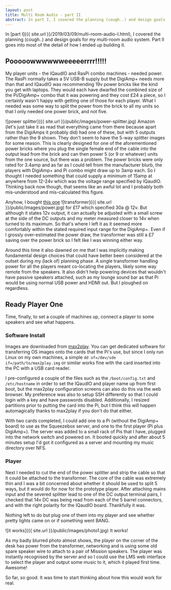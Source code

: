 ```yaml
---
layout: post
title: Multi Room Audio - part II
abstract: In part I, I covered the planning (cough..) and design goals for my multi-room audio system. Part II goes into most of the detail of how I ended up building it.
---
```


In [part I]({{ site.url }}/2019/03/09/multi-room-audio-I.html), I covered the planning (cough..) and design goals for my multi-room audio system. Part II goes into most of the detail of how I ended up building it.


## Pooooowwwwwweeeeerrrr!!!!!

My player units - the IQaudIO and RasPi combo machines - needed power. The RasPi normally takes a 5V USB-B supply but the DigiAmp+ needs more than that and IQaudIO was recommending 19v power bricks like the kind you get with laptops. They would each have dwarfed the combined size of the Pi/DigiAmp+ combo that it was powering and they cost £24 a piece, so I certainly wasn't happy with getting one of those for each player. What I needed was some way to split the power from the brick to all my units so that I only needed one power brick, and not five.

![power splitter]({{ site.url }}/public/images/power-splitter.jpg) Amazon (let's just take it as read that everything came from there because apart from the DigiAmps it probably did) had one of these, but with 5 outputs rather than the 9 shown. They don't seem to have the 5-way splitter images for some reason. This is clearly designed for one of the aforementioned power bricks where you plug the single female end of the cable into the output lead from the brick and can then power 5 (or 9 or whatever) units from the one source, but there was a problem. The power bricks were only rated for 3.4amp and as far as I could tell from the manufacturer blurb, the players with DigiAmp+ and Pi combo might draw up to 3amp each. So I thought I needed something that could supply a minimum of 15amp at anywhere from 12-24v which was the voltage range specified by IQaudIO. Thinking back now though, that seems like an awful lot and I probably both mis-understood and mis-calculated this figure.

Anyhow, I bought [this one](https://www.amazon.co.uk/gp/product/B072J97N8T) ![transformer]({{ site.url }}/public/images/power.jpg) for £17 which specified 30a @ 12v. But although it states 12v output, it can actually be adjusted with a small screw at the side of the DC outputs and my meter measured closer to 14v when turned to its maximum. So that's where I left it as it seemed more comfortably within the stated required input range for the DigiAmp+. Even if I grossly over-estimated the power draw, the transformer was still a £7 saving over the power brick so I felt like I was winning either way.

Around this time it also dawned on me that I was implicitly making fundamental design choices that could have better been considered at the outset during my (lack of) planning phase. A single transformer handling power for all the players meant co-locating the players, likely some way remote from the speakers. It also didn't help powering devices that wouldn't have passive speakers attached, such as my lounge sound bar as that Pi would be using normal USB power and HDMI out. But I ploughed on regardless.

## Ready Player One

Time, finally, to set a couple of machines up, connect a player to some speakers and see what happens.

### Software Install

Images are downloaded from [max2play](https://www.max2play.com/en/max2play-image/). You can get dedicated software for transferring OS images onto the cards that the Pi's use, but since I only run Linux on my own machines, a simple `dd of=/dev/sde if=/path/to/max2play.img` or similar works fine with the card inserted into the PC with a USB card reader. 

I pre-configured a couple of the files such as the `/boot/config.txt` and `/etc/hostname` in order to set the IQaudIO and player name up from first boot, but the max2play configuration screens can also do this via the web browser. My preference was also to setup SSH differently so that I could login with a key and have passwords disabled. Additionally, I resized partitions prior to putting the card into the Pi, but I think this will happen automagically thanks to max2play if you don't do that either.

With two cards completed, I could add one to a Pi (without the DigiAmp+ board) to use as the Squeezebox server, and one to the first player (Pi plus DigiAmp+). The server was added to a small rack of Pis that I have, plugged into the network switch and powered on. It booted quickly and after about 5 minutes setup I'd got it configured as a server and mounting my music directory over NFS.

### Player

Next I needed to cut the end of the power splitter and strip the cable so that it could be attached to the transformer. The core of the cable was extremely thin and I was a bit concerned about whether it should be used to split 5 ways, but it would do for now for the prototype player. After attaching mains input and the severed splitter lead to one of the DC output terminal pairs, I checked that 14v DC was being read from each of the 5 barrel connectors, and with the right polarity for the IQaudIO board. Thankfully it was.

Nothing left to do but plug one of them into my player and see whether pretty lights came on or if something went BANG.

![it works]({{ site.url }}/public/images/photo1.jpg) It works!

As my badly blurred photo almost shows, the player on the corner of the desk has power from the transformer, networking and is using some old spare speaker wire to attach to a pair of Mission speakers. The player was instantly recognised by the server and so I could use the LMS web interface to select the player and output some music to it, which it played first time. Awesome!

So far, so good. It was time to start thinking about how this would work for real.
